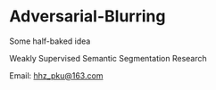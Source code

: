 # Adversarial-Blurring
Some half-baked idea

Weakly Supervised Semantic Segmentation Research

Email: hhz_pku@163.com